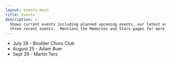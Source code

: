 ```yaml
---
layout: events-main
title: Events
description: >-
  Shows current events including planned upcoming events, our latest event and
  three recent events.  Mentions the Memories and Stars pages for more events.
---
```


* July 28 - Boulder Choro Club
* August 25 - Adam Buer
* Sept 29 - Martin Ters
